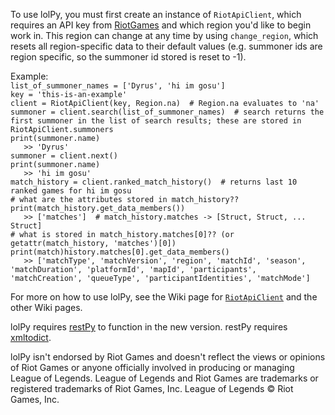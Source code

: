 To use lolPy, you must first create an instance of `RiotApiClient`, which requires an API key from [RiotGames](https://developer.riotgames.com/) and which region you'd like to begin work in. This region can change at any time by using `change_region`, which resets all region-specific data to their default values (e.g. summoner ids are region specific, so the summoner id stored is reset to -1).

Example:  
`list_of_summoner_names = ['Dyrus', 'hi im gosu']`  
`key = 'this-is-an-example'`  
`client = RiotApiClient(key, Region.na)  # Region.na evaluates to 'na'`  
`summoner = client.search(list_of_summoner_names)  # search returns the first summoner in the list of search results; these are stored in RiotApiClient.summoners`  
`print(summoner.name)`  
`   >> 'Dyrus'`  
`summoner = client.next()`  
`print(summoner.name)`  
`   >> 'hi im gosu'`  
`match_history = client.ranked_match_history()  # returns last 10 ranked games for hi im gosu`  
`# what are the attributes stored in match_history??`  
`print(match_history.get_data_members())`  
`   >> ['matches']  # match_history.matches -> [Struct, Struct, ... Struct]`  
`# what is stored in match_history.matches[0]?? (or getattr(match_history, 'matches')[0])`  
`print(match)history.matches[0].get_data_members()`  
`   >> ['matchType', 'matchVersion', 'region', 'matchId', 'season', 'matchDuration', 'platformId', 'mapId', 'participants', 'matchCreation', 'queueType', 'participantIdentities', 'matchMode']`  



For more on how to use lolPy, see the Wiki page for [`RiotApiClient`](https://github.com/p-ob/lolPy/wiki/RiotApiClient) and the other Wiki pages.

lolPy requires [restPy](https://github.com/p-ob/restPy/) to function in the new version. restPy requires [xmltodict](https://github.com/martinblech/xmltodict).


lolPy isn't endorsed by Riot Games and doesn't reflect the views or opinions of Riot Games or anyone officially involved
in producing or managing League of Legends. League of Legends and Riot Games are trademarks or registered trademarks of
Riot Games, Inc. League of Legends © Riot Games, Inc.
